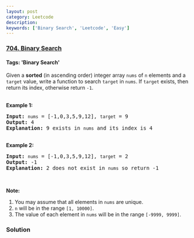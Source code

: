 ```yaml
---
layout: post
category: Leetcode
description: 
keywords: ['Binary Search', 'Leetcode', 'Easy']
---
```

### [704. Binary Search](https://leetcode.com/problems/binary-search)

#### Tags: 'Binary Search'

<div class="content__u3I1 question-content__JfgR"><div><p>Given a <strong>sorted</strong> (in ascending order) integer array <code>nums</code> of <code>n</code> elements and a <code>target</code> value, write a function to search <code>target</code> in <code>nums</code>. If <code>target</code> exists, then return its index, otherwise return <code>-1</code>.</p>
<p><br/>
<strong>Example 1:</strong></p>
<pre><strong>Input:</strong> <code>nums</code> = [-1,0,3,5,9,12], <code>target</code> = 9
<strong>Output:</strong> 4
<strong>Explanation:</strong> 9 exists in <code>nums</code> and its index is 4

</pre>
<p><strong>Example 2:</strong></p>
<pre><strong>Input:</strong> <code>nums</code> = [-1,0,3,5,9,12], <code>target</code> = 2
<strong>Output:</strong> -1
<strong>Explanation:</strong> 2 does not exist in <code>nums</code> so return -1
</pre>
<p> </p>
<p><strong>Note:</strong></p>
<ol>
<li>You may assume that all elements in <code>nums</code> are unique.</li>
<li><code>n</code> will be in the range <code>[1, 10000]</code>.</li>
<li>The value of each element in <code>nums</code> will be in the range <code>[-9999, 9999]</code>.</li>
</ol>
</div></div>

### Solution
